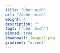 ```yaml
---
title: "Über mich"
url: "/ueber-mich"
weight: 4
description: ""
tags: ["über mich"]
pinned: true
thumbnail: image/1.png
gradient: "accent"
---
```


